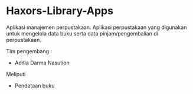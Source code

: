 # Haxors-Library-Apps
Aplikasi manajemen perpustakaan. Aplikasi perpustakaan yang digunakan untuk mengelola data buku serta data pinjam/pengembalian di perpustakaan. 

Tim pengembang : 
<ul>
  <li>Aditia Darma Nasution</li>
  </ul>

Meliputi 
<ul>
  <li>Pendataan buku</li>
  </ul>
  
  
  <?php
        echo "Hello world!";
    ?>
